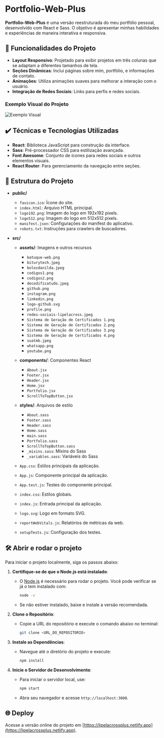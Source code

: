 # Portfolio-Web-Plus

**Portfolio-Web-Plus** é uma versão reestruturada do meu portfólio pessoal, desenvolvido com React e Sass. O objetivo é apresentar minhas habilidades e experiências de maneira interativa e responsiva.

## 🔨 Funcionalidades do Projeto

- **Layout Responsivo**: Projetado para exibir projetos em três colunas que se adaptam a diferentes tamanhos de tela.
- **Seções Dinâmicas**: Inclui páginas sobre mim, portfólio, e informações de contato.
- **Animações**: Utiliza animações suaves para melhorar a interação com o usuário.
- **Integração de Redes Sociais**: Links para perfis e redes sociais.

### Exemplo Visual do Projeto
![Exemplo Visual](https://github.com/user-attachments/assets/daf03d28-b725-4515-af2b-eaf11d46e91a)

## ✔️ Técnicas e Tecnologias Utilizadas

- **React**: Biblioteca JavaScript para construção da interface.
- **Sass**: Pré-processador CSS para estilização avançada.
- **Font Awesome**: Conjunto de ícones para redes sociais e outros elementos visuais.
- **React Router**: Para gerenciamento da navegação entre seções.

## 📁 Estrutura do Projeto

- **public/**
    - `favicon.ico`: Ícone do site.
    - `index.html`: Arquivo HTML principal.
    - `logo192.png`: Imagem do logo em 192x192 pixels.
    - `logo512.png`: Imagem do logo em 512x512 pixels.
    - `manifest.json`: Configurações do manifest do aplicativo.
    - `robots.txt`: Instruções para crawlers de buscadores.

- **src/**
    - **assets/**: Imagens e outros recursos
        - `batuque-web.png`
        - `biturytech.jpeg`
        - `bolosdanilda.jpeg`
        - `codigos1.png`
        - `codigos2.png`
        - `decodificatudo.jpeg`
        - `github.png`
        - `instagram.png`
        - `linkedin.png`
        - `logo-github.svg`
        - `profile.png`
        - `redes-sociais-lipelacross.jpeg`
        - `Sistema de Geração de Certificados 1.png`
        - `Sistema de Geração de Certificados 2.png`
        - `Sistema de Geração de Certificados 3.png`
        - `Sistema de Geração de Certificados 4.png`
        - `suatmb.jpeg`
        - `whatsapp.png`
        - `youtube.png`

    - **components/**: Componentes React
        - `About.jsx`
        - `Footer.jsx`
        - `Header.jsx`
        - `Home.jsx`
        - `Portfolio.jsx`
        - `ScrollToTopButton.jsx`

    - **styles/**: Arquivos de estilo
        - `About.sass`
        - `Footer.sass`
        - `Header.sass`
        - `Home.sass`
        - `main.sass`
        - `Portfolio.sass`
        - `ScrollToTopButton.sass`
        - `_mixins.sass`: Mixins do Sass
        - `_variables.sass`: Variáveis do Sass

    - `App.css`: Estilos principais da aplicação.
    - `App.js`: Componente principal da aplicação.
    - `App.test.js`: Testes do componente principal.
    - `index.css`: Estilos globais.
    - `index.js`: Entrada principal da aplicação.
    - `logo.svg`: Logo em formato SVG.
    - `reportWebVitals.js`: Relatórios de métricas da web.
    - `setupTests.js`: Configuração dos testes.

## 🛠️ Abrir e rodar o projeto

Para iniciar o projeto localmente, siga os passos abaixo:

1. **Certifique-se de que o Node.js está instalado**:
    - O [Node.js](https://nodejs.org/) é necessário para rodar o projeto. Você pode verificar se já o tem instalado com:
      ```bash
      node -v
      ```
    - Se não estiver instalado, baixe e instale a versão recomendada.

2. **Clone o Repositório**:
    - Copie a URL do repositório e execute o comando abaixo no terminal:
      ```bash
      git clone <URL_DO_REPOSITORIO>
      ```

3. **Instale as Dependências**:
    - Navegue até o diretório do projeto e execute:
      ```bash
      npm install
      ```

4. **Inicie o Servidor de Desenvolvimento**:
    - Para iniciar o servidor local, use:
      ```bash
      npm start
      ```
    - Abra seu navegador e acesse `http://localhost:3000`.

## 🌐 Deploy

Acesse a versão online do projeto em [https://lipelacrossplus.netlify.app](https://lipelacrossplus.netlify.app).
